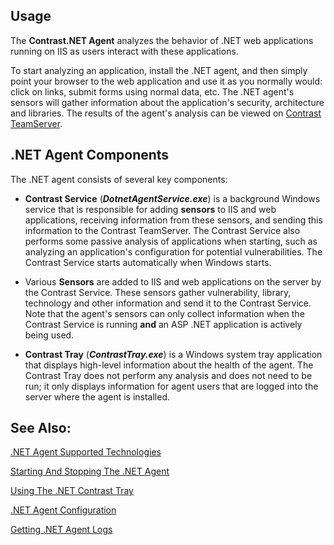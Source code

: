<!--
title: ".NET Agent Overview"
description: "Overview of the .NET agent"
-->

## Usage

The **Contrast.NET Agent** analyzes the behavior of .NET web applications running on IIS as users interact with these applications.

To start analyzing an application, install the .NET agent, and then simply point your browser to the web application and use it as you normally would: click on links, submit forms using normal data, etc. The .NET agent's sensors will gather information about the application's security, architecture and libraries. The results of the agent's analysis can be viewed on [Contrast TeamServer](https://app.contrastsecurity.com).


## .NET Agent Components

The .NET agent consists of several key components:

* **Contrast Service** (***DotnetAgentService.exe***) is a background Windows service that is responsible for adding **sensors** to IIS and web applications, receiving information from these sensors, and sending this information to the Contrast TeamServer. The Contrast Service also performs some passive analysis of applications when starting, such as analyzing an application's configuration for potential vulnerabilities. The Contrast Service starts automatically when Windows starts.

* Various **Sensors** are added to IIS and web applications on the server by the Contrast Service. These sensors gather vulnerability, library, technology and other information and send it to the Contrast Service. Note that the agent's sensors can only collect information when the Contrast Service is running **and** an ASP .NET application is actively being used.

* **Contrast Tray** (***ContrastTray.exe***) is a Windows system tray application that displays high-level information about the health of the agent. The Contrast Tray does not perform any analysis and does not need to be run; it only displays information for agent users that are logged into the server where the agent is installed.


## See Also:

[.NET Agent Supported Technologies](user_netinstall.html#supp)

[Starting And Stopping The .NET Agent](user_netinstall.html#startstop)

[Using The .NET Contrast Tray](user_netinstall.html#tray)

[.NET Agent Configuration](user_netconfig.html#config)

[Getting .NET Agent Logs](user_netinstall.html#logs)
